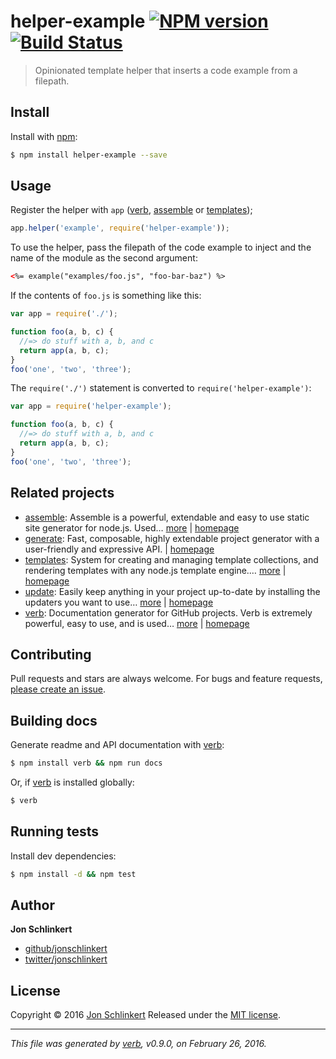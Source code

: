 # helper-example [![NPM version](https://img.shields.io/npm/v/helper-example.svg)](https://www.npmjs.com/package/helper-example) [![Build Status](https://img.shields.io/travis/jonschlinkert/helper-example.svg)](https://travis-ci.org/jonschlinkert/helper-example)

> Opinionated template helper that inserts a code example from a filepath.

## Install

Install with [npm](https://www.npmjs.com/):

```sh
$ npm install helper-example --save
```

## Usage

Register the helper with `app` ([verb](https://github.com/verbose/verb), [assemble](https://github.com/assemble/assemble) or [templates](https://github.com/jonschlinkert/templates));

```js
app.helper('example', require('helper-example'));
```

To use the helper, pass the filepath of the code example to inject and the name of the module as the second argument:

```html
<%= example("examples/foo.js", "foo-bar-baz") %>
```

If the contents of `foo.js` is something like this:

```js
var app = require('./');

function foo(a, b, c) {
  //=> do stuff with a, b, and c
  return app(a, b, c);
}
foo('one', 'two', 'three');
```

The `require('./')` statement is converted to `require('helper-example')`:

```js
var app = require('helper-example');

function foo(a, b, c) {
  //=> do stuff with a, b, and c
  return app(a, b, c);
}
foo('one', 'two', 'three');
```

## Related projects

* [assemble](https://www.npmjs.com/package/assemble): Assemble is a powerful, extendable and easy to use static site generator for node.js. Used… [more](https://www.npmjs.com/package/assemble) | [homepage](https://github.com/assemble/assemble)
* [generate](https://www.npmjs.com/package/generate): Fast, composable, highly extendable project generator with a user-friendly and expressive API. | [homepage](https://github.com/generate/generate)
* [templates](https://www.npmjs.com/package/templates): System for creating and managing template collections, and rendering templates with any node.js template engine.… [more](https://www.npmjs.com/package/templates) | [homepage](https://github.com/jonschlinkert/templates)
* [update](https://www.npmjs.com/package/update): Easily keep anything in your project up-to-date by installing the updaters you want to use… [more](https://www.npmjs.com/package/update) | [homepage](https://github.com/update/update)
* [verb](https://www.npmjs.com/package/verb): Documentation generator for GitHub projects. Verb is extremely powerful, easy to use, and is used… [more](https://www.npmjs.com/package/verb) | [homepage](https://github.com/verbose/verb)

## Contributing

Pull requests and stars are always welcome. For bugs and feature requests, [please create an issue](https://github.com/jonschlinkert/helper-example/issues/new).

## Building docs

Generate readme and API documentation with [verb](https://github.com/verbose/verb):

```sh
$ npm install verb && npm run docs
```

Or, if [verb](https://github.com/verbose/verb) is installed globally:

```sh
$ verb
```

## Running tests

Install dev dependencies:

```sh
$ npm install -d && npm test
```

## Author

**Jon Schlinkert**

* [github/jonschlinkert](https://github.com/jonschlinkert)
* [twitter/jonschlinkert](http://twitter.com/jonschlinkert)

## License

Copyright © 2016 [Jon Schlinkert](https://github.com/jonschlinkert)
Released under the [MIT license](https://github.com/jonschlinkert/helper-example/blob/master/LICENSE).

***

_This file was generated by [verb](https://github.com/verbose/verb), v0.9.0, on February 26, 2016._